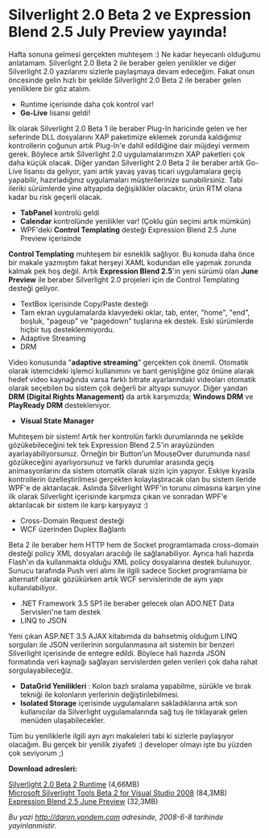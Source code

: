 # Silverlight 2.0 Beta 2 ve Expression Blend 2.5 July Preview yayında!
Hafta sonuna gelmesi gerçekten muhteşem :) Ne kadar heyecanlı olduğumu
anlatamam. Silverlight 2.0 Beta 2 ile beraber gelen yenilikler ve diğer
Silverlight 2.0 yazılarımı sizlerle paylaşmaya devam edeceğim. Fakat
onun öncesinde gelin hızlı bir şekilde Silverlight 2.0 Beta 2 ile
beraber gelen yeniliklere bir göz atalım.

-   Runtime içerisinde daha çok kontrol var!
-   **Go-Live** lisansı geldi!

İlk olarak Silverlight 2.0 Beta 1 ile beraber Plug-In haricinde gelen ve
her seferinde DLL dosyalarını XAP paketimize eklemek zorunda kaldığımız
kontrollerin çoğunun artık Plug-In'e dahil edildiğine dair müjdeyi
vermem gerek. Böylece artık Silverlight 2.0 uygulamalarımızın XAP
paketleri çok daha küçük olacak. Diğer yandan Silverlight 2.0 Beta 2 ile
beraber artık Go-Live lisansı da geliyor, yani artık yavaş yavaş ticari
uygulamalara geçiş yapabilir, hazırladığınız uygulamaları
müşterilerinize sunabilirsiniz. Tabi ileriki sürümlerde yine altyapıda
değişiklikler olacaktır, ürün RTM olana kadar bu risk geçerli olacak.

-   **TabPanel** kontrolü geldi
-   **Calendar** kontrolünde yenilikler var! (Çoklu gün seçimi artık
    mümkün)
-   WPF'deki **Control Templating** desteği Expression Blend 2.5 June
    Preview içerisinde

**Control Templating** muhteşem bir esneklik sağlıyor. Bu konuda daha
önce bir makale yazmıştım fakat herşeyi XAML kodundan elle yapmak
zorunda kalmak pek hoş değil. Artık **Expression Blend 2.5**'in yeni
sürümü olan **June Preview** ile beraber Silverlight 2.0 projeleri için
de Control Templating desteği geliyor.

-   TextBox içerisinde Copy/Paste desteği
-   Tam ekran uygulamalarda klavyedeki oklar, tab, enter, "home", "end",
    boşluk, "pageup" ve "pagedown" tuşlarına ek destek. Eski sürümlerde
    hiçbir tuş desteklenmiyordu.
-   Adaptive Streaming
-   DRM

Video konusunda "**adaptive streaming**" gerçekten çok önemli. Otomatik
olarak istemcideki işlemci kullanımını ve bant genişliğine göz önüne
alarak hedef video kaynağında varsa farklı bitrate ayarlarındaki
videoları otomatik olarak seçebilen bu sistem çok değerli bir altyapı
sunuyor. Diğer yandan **DRM (Digital Rights Management)** da artık
karşımızda; **Windows DRM** ve **PlayReady DRM** destekleniyor.

-   **Visual State Manager**

Muhteşem bir sistem! Artık her kontrolün farklı durumlarında ne şekilde
gözükebileceğini tek tek Expression Blend 2.5'in arayüzünden
ayarlayabiliyorsunuz. Örneğin bir Button'un MouseOver durumunda nasıl
gözükeceğini ayarlıyorsunuz ve farklı durumlar arasında geçiş
animasyonlarını da sistem otomatik olarak sizin için yapıyor. Eskiye
kıyasla kontrollerin özelleştirilmesi gerçekten kolaylaştıracak olan bu
sistem ileride WPF'e de aktarılacak. Aslında Silverlight WPF'in torunu
olmasına karşın yine ilk olarak Silverlight içerisinde karşımıza çıkan
ve sonradan WPF'e aktarılacak bir sistem ile karşı karşıyayız :)

-   Cross-Domain Request desteği
-   WCF üzerinden Duplex Bağlantı

Beta 2 ile beraber hem HTTP hem de Socket programlamada cross-domain
desteği policy XML dosyaları aracılığı ile sağlanabiliyor. Ayrıca hali
hazırda Flash'ın da kullanmakta olduğu XML policy dosyalarına destek
bulunuyor. Sunucu tarafında Push veri alımı ile ilgili sadece Socket
programlama bir alternatif olarak gözükürken artık WCF servislerinde de
aynı yapı kullanılabiliyor.

-   .NET Framework 3.5 SP1 ile beraber gelecek olan ADO.NET Data
    Servisleri'ne tam destek
-   LINQ to JSON

Yeni çıkan ASP.NET 3.5 AJAX kitabımda da bahsetmiş olduğum LINQ
sorguları ile JSON verilerinin sorgulanmasına ait sistemin bir benzeri
Silverlight içerisinde de entegre edildi. Böylece hali hazırda JSON
formatında veri kaynağı sağlayan servislerden gelen verileri çok daha
rahat sorgulayabileceğiz.

-   **DataGrid Yenilikleri** : Kolon bazlı sıralama yapabilme, sürükle
    ve bırak tekniği ile kolonların yerlerinin değiştirilebilmesi.
-   **Isolated Storage** içerisinde uygulamaların sakladıklarına artık
    son kullanıcılar da Silverlight uygulamalarında sağ tuş ile
    tıklayarak gelen menüden ulaşabilecekler.

Tüm bu yeniliklerle ilgili ayrı ayrı makaleleri tabi ki sizlerle
paylaşıyor olacağım. Bu gerçek bir yenilik ziyafeti :) developer olmayı
işte bu yüzden çok seviyorum ;)

**Download adresleri:**

[Silverlight 2.0 Beta 2
Runtime](http://www.microsoft.com/silverlight/handlers/getSilverlight.ashx?v=2.0)
(4,66MB)\
 [Microsoft Silverlight Tools Beta 2 for Visual Studio
2008](http://www.microsoft.com/downloads/info.aspx?na=90&p=&SrcDisplayLang=en&SrcCategoryId=&SrcFamilyId=50a9ec01-267b-4521-b7d7-c0dba8866434&u=http%3a%2f%2fdownload.microsoft.com%2fdownload%2f1%2fd%2fd%2f1dd9ba72-9023-42f8-8ddf-abbd2f87649c%2fsilverlight_chainer.exe)
(84,3MB)\
 [Expression Blend 2.5 June
Preview](http://download.microsoft.com/download/8/5/8/858627dc-9aa3-4f86-bb3d-729204927da3/Blend.en.msi)
(32,3MB)



*Bu yazi http://daron.yondem.com adresinde, 2008-6-8 tarihinde yayinlanmistir.*
